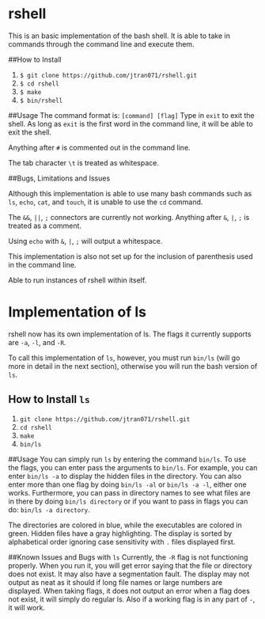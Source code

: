 # rshell

This is an basic implementation of the bash shell. It is able to take in 
commands through the command line and execute them.

##How to Install

1. `$ git clone https://github.com/jtran071/rshell.git`
2. `$ cd rshell`
3. `$ make`
4. `$ bin/rshell`

##Usage
The command format is: `[command] [flag]`
Type in `exit` to exit the shell. As long as `exit` is the first word in
the command line, it will be able to exit the shell.

Anything after `#` is commented out in the command line.

The tab character `\t` is treated as whitespace.

##Bugs, Limitations and Issues

Although this implementation is able to use many bash commands such as 
`ls`, `echo`, `cat`, and `touch`, it is unable to use the `cd` command.

The `&&`, `||`, `;` connectors are currently not working. Anything after
`&`, `|`, `;` is treated as a comment.

Using `echo` with `&`, `|`, `;` will output a whitespace. 

This implementation is also not set up for the inclusion of parenthesis
used in the command line.

Able to run instances of rshell within itself.

# Implementation of ls

rshell now has its own implementation of ls. The flags it currently supports
are `-a`, `-l`, and `-R`.

To call this implementation of `ls`, however, you must run `bin/ls` (will go
more in detail in the next section), otherwise you will run the bash version
of `ls`.


## How to Install `ls`

1. `git clone https://github.com/jtran071/rshell.git`
2. `cd rshell`
3. `make`
4. `bin/ls`

##Usage
You can simply run `ls` by entering the command `bin/ls`. To use the flags,
you can enter pass the arguments to `bin/ls`. For example, you can enter
`bin/ls -a` to display the hidden files in the directory. You can also 
enter more than one flag by doing `bin/ls -al` or `bin/ls -a -l`, either
one works. Furthermore, you can pass in directory names to see what 
files are in there by doing `bin/ls directory` or if you want to pass
in flags you can do: `bin/ls -a directory`.

The directories are colored in blue, while the executables are colored
in green. Hidden files have a gray highlighting. The display is sorted
by alphabetical order ignoring case sensitivity with `.` files displayed
first.


##Known Issues and Bugs with `ls`
Currently, the `-R` flag is not functioning properly. When you run it,
you will get error saying that the file or directory does not exist. It
may also have a segmentation fault.
The display may not output as neat as it should if long file names or
large numbers are displayed. When taking flags, it does not output an error
when a flag does not exist, it will simply do regular ls. Also if a working 
flag is in any part of `-`, it will work.
